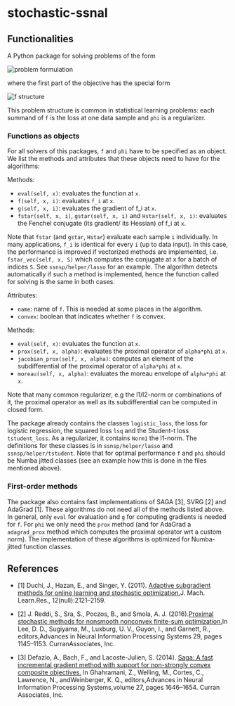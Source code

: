 # stochastic-ssnal

## Functionalities
A Python package for solving problems of the form

<img src="https://latex.codecogs.com/gif.latex?\min_xf(x)+\varphi(x)" title="problem formulation"/>

where the first part of the objective has the special form

<img src="https://latex.codecogs.com/gif.latex?f(x)=\frac{1}{N}\sum_{i=1}^{N}f_i(A_ix)" title="f structure"/>

This problem structure is common in statistical learning problems: each summand of `f` is the loss at one data sample and `phi` is a regularizer.

### Functions as objects
For all solvers of this packages, `f` and `phi` have to be specified as an object. We list the methods and attributes that these objects need to have for the algorithms: 

Methods:
* `eval(self, x)`: evaluates the function at `x`.
* `f(self, x, i)`: evaluates `f_i` at `x`.
* `g(self, x, i)`: evaluates the gradient of f_i at `x`.
* `fstar(self, x, i)`, `gstar(self, x, i)` and `Hstar(self, x, i)`: evaluates the Fenchel conjugate (its gradient/ its Hessian) of f_i at `x`.

Note that `fstar` (and `gstar`, `Hstar`) evaluate each sample `i` individually. In many applications, `f_i` is identical for every `i` (up to data input). In this case, the performance is improved if vectorized methods are implemented, i.e. `fstar_vec(self, x, S)` which computes the conjugate at x for a batch of indices `S`. See `ssnsp/helper/lasso` for an example. The algorithm detects automatically if such a method is implemented, hence the function called for solving is the same in both cases.


Attributes:
* `name`: name of `f`. This is needed at some places in the algorithm.
* `convex`: boolean that indicates whether `f` is convex.

Methods:
* `eval(self, x)`: evaluates the function at `x`.
* `prox(self, x, alpha)`: evaluates the proximal operator of `alpha*phi` at `x`.
* `jacobian_prox(self, x, alpha)`: computes an element of the subdifferential of the proximal operator of `alpha*phi` at `x`.
* `moreau(self, x, alpha)`: evaluates the moreau envelope of `alpha*phi` at `x`.

Note that many common regularizer, e.g the l1/l2-norm or combinations of it, the proximal operator as well as its subdifferential can be computed in closed form.

The package already contains the classes `logistic_loss`, the loss for logistic regression, the squared loss `lsq` and the Student-t loss `tstudent_loss`. As a regularizer, it contains `Norm1` the l1-norm. The definitions for these classes is in `ssnsp/helper/lasso` and `ssnsp/helper/tstudent`.
Note that for optimal performance `f` and `phi` should be Numba jitted classes (see an example how this is done in the files mentioned above).

### First-order methods
The package also contains fast implementations of SAGA [3], SVRG [2] and AdaGrad [1]. These algorithms do not need all of the methods listed above. In general, only `eval` for evaluation and `g` for computing gradients is needed for `f`. For `phi` we only need the `prox` method (and for AdaGrad a `adagrad_prox` method which computes the proximal operator wrt a custom norm).
The implementation of these algorithms is optimized for Numba-jitted function classes.




## References 

* [1] Duchi, J., Hazan, E., and Singer, Y. (2011).  [Adaptive subgradient methods for online learning and stochastic optimization.](https://www.jmlr.org/papers/volume12/duchi11a/duchi11a.pdf)J. Mach. Learn.Res., 12(null):2121–2159.

* [2] J.  Reddi,  S.,  Sra,  S.,  Poczos,  B.,  and  Smola,  A.  J.  (2016).[Proximal stochastic methods for nonsmooth nonconvex finite-sum optimization.](https://papers.nips.cc/paper/2016/hash/291597a100aadd814d197af4f4bab3a7-Abstract.html)In Lee, D. D., Sugiyama, M., Luxburg, U. V., Guyon, I., and Garnett, R., editors,Advances in Neural Information Processing Systems 29, pages 1145–1153. CurranAssociates, Inc.

* [3] Defazio, A., Bach, F., and Lacoste-Julien, S. (2014).  [Saga:  A fast incremental gradient method with support for non-strongly convex composite objectives.](https://papers.nips.cc/paper/2014/file/ede7e2b6d13a41ddf9f4bdef84fdc737-Paper.pdf) In  Ghahramani,  Z.,  Welling,  M.,  Cortes,  C.,  Lawrence,  N.,  andWeinberger, K. Q., editors,Advances in Neural Information Processing Systems,volume 27, pages 1646–1654. Curran Associates, Inc.
